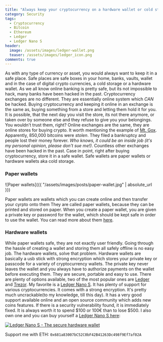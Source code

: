 ```yaml
---
title: "Always keep your cryptocurrency on a hardware wallet or cold storage - Not on exchanges!"
category: Security
tags: 
  - Cryptocurrency
  - Bitcoin
  - Ethereum
  - Ledger
  - Ledger Nano S
header:
  image: /assets/images/ledger-wallet.png
  teaser: /assets/images/ledger_icon.png  
comments: true
---
```



As with any type of currency or asset, you would always want to keep it in a safe place. Safe places are safe boxes in your home, banks, vaults, wallet and in the case of digital crypto currencies, a cold storage or a hardware wallet. As we all know online banking is pretty safe, but its not impossible to hack, many banks have been hacked in the past. Cryptocurrency exchanges are no different. They are essentially online system which *CAN* be hacked. Buying cryptocurrency and keeping it online in an exchange is the same as, buying something from a store and letting them hold it for you. It is possible, that the next day you visit the store, its not there anymore, or taken over by someone else and they refuse to give you your belongings. You wouldn't trust them, right? Online exchanges are the same, they are online stores for buying crypto. It worth mentioning the example of [Mt. Gox](https://en.wikipedia.org/wiki/Mt._Gox). Apparently, 850,000 bitcoins were *stolen*. They filed a bankruptcy   and people lost their money forever. *Who knows, it could be an inside job (it's my personal opinion, please don't sue me!)*. Countless other exchanges have been hacked in the past. Case in point, right after buying cryptocurrency, store it in a safe wallet. Safe wallets are paper wallets or hardware wallets aka cold storage.

### Paper wallets

![Paper wallets]({{ "/assets/images/posts/paper-wallet.jpg" | absolute_url }})

Paper wallets are wallets which you can create online and then transfer your cyrpto onto them They are called paper wallets, because they can be printed and stored on paper. When you create a paper wallet, you are given a private key or password for the wallet, which should be kept safe in order to use the wallet. You can read more about them [here](https://en.bitcoin.it/wiki/Paper_wallet). 

### Hardware wallets

While paper wallets safe, they are not exactly user friendly. Going through the hassle of creating a wallet and storing them all safely offline is no easy job. The hardware wallets, solve that problem. Hardware wallets are basically a usb stick with strong encryption which stores your private key or passcode for a variety of cryptocurrency wallets. The private key never leaves the wallet and you always have to authorize payments on the wallet before executing them. They are secure, portable and easy to use. There are plenty of options available, two of the most popular ones are [Ledger](https://www.ledger.com?r=febd7201637a) and [Trezor](https://trezor.io/). My favorite is a [Ledger Nano S](https://www.ledger.com?r=febd7201637a). It has plenty of support for various cryptocurrencies. It comes with a strong encryption. It's pretty much uncrackable(to my knowledge, till this day). It has a very good support available online and an open source community which adds new coins features. If there is a security vulnerability found, it is immediately fixed. It is always worth it to spend $100 or 100€ than to lose $500. I also own one and you can buy yourself a [Ledger Nano S here](https://www.ledger.com?r=febd7201637a):

[![Ledger Nano S - The secure hardware wallet](https://www.ledgerwallet.com/images/promo/nano-s/ledger_nano-s_8-5-0x4-2-0.jpg)](https://www.ledger.com?r=febd7201637a)


Support me with ETH: `0x681a83007bC52C0bF42B41263Dc498f9Ef7af02A` 